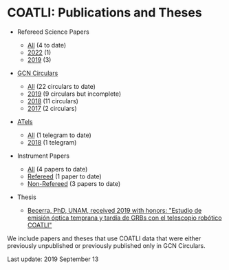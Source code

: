 # COATLI: Publications and Theses

* Refereed Science Papers

  * [All](http://bit.ly/2kzaZ88) (4 to date)
  * [2022](https://bit.ly/3Mxg0WW) (1)
  * [2019](http://bit.ly/2keja9u) (3)

* [GCN Circulars](https://gcn.gsfc.nasa.gov/gcn3_circulars.html)
 
  * [All](http://bit.ly/2mhujY1) (22 circulars to date)
  * [2019](http://bit.ly/2lOrIEw) (9 circulars but incomplete)
  * [2018](http://bit.ly/2maMHkZ) (11 circulars)
  * [2017](http://bit.ly/2m8wVqO) (2 circulars)
  
* [ATels](http://www.astronomerstelegram.org)

  * [All](http://bit.ly/2mhwJpt) (1 telegram to date)
  * [2018](http://bit.ly/2kIHksU) (1 telegram)
  
* Instrument Papers

  * [All](http://bit.ly/2mdO2rj) (4 papers to date)
  * [Refereed](http://bit.ly/2lQwMbt) (1 paper to date)
  * [Non-Refereed](http://bit.ly/2kejsx6) (3 papers to date)

* Thesis

  * [Becerra, PhD, UNAM, received 2019 with honors: "Estudio de 
  emisión óptica temprana y tardía de GRBs con el telescopio robótico COATLI"](132.248.9.195/ptd2019/marzo/0787134/Index.html)

We include papers and theses that use COATLI data that were either
previously unpublished or previously published only in GCN Circulars.

Last update: 2019 September 13
